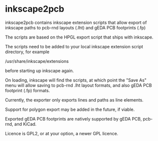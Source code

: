 # inkscape2pcb
inkscape2pcb contains inkscape extension scripts that allow export of inkscape paths to pcb-rnd layouts (.lht) and gEDA PCB footprints (.fp)

The scripts are based on the HPGL export script that ships with inkscape.

The scripts need to be added to your local inkscape extension script directory, for example

/usr/share/inkscape/extensions

before starting up inkscape again.

On loading, inkscape will find the scripts, at which point the "Save As" menu will allow saving to pcb-rnd .lht layout formats, and also gEDA PCB footprint (.fp) formats.

Currently, the exporter only exports lines and paths as line elements.

Support for polygon export may be added in the future, if viable.

Exported gEDA PCB footprints are natively supported by gEDA PCB, pcb-rnd, and KiCad.

Licence is GPL2, or at your option, a newer GPL licence.


